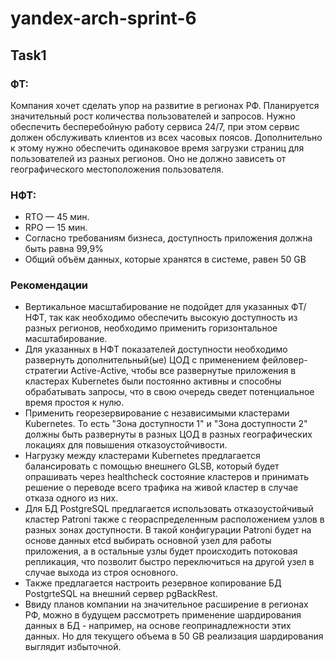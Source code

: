 # yandex-arch-sprint-6

## Task1
### ФТ:
Компания хочет сделать упор на развитие в регионах РФ. Планируется значительный рост количества пользователей и запросов. Нужно обеспечить бесперебойную работу сервиса 24/7, при этом сервис должен обслуживать клиентов из всех часовых поясов.
Дополнительно к этому нужно обеспечить одинаковое время загрузки страниц для пользователей из разных регионов. Оно не должно зависеть от географического местоположения пользователя.

### НФТ:
- RTO — 45 мин.
- RPO — 15 мин.
- Согласно требованиям бизнеса, доступность приложения должна быть равна 99,9%
- Общий объём данных, которые хранятся в системе, равен 50 GB

### Рекомендации
- Вертикальное масштабирование не подойдет для указанных ФТ/НФТ, так как необходимо обеспечить высокую доступность из разных регионов, необходимо применить горизонтальное масштабирование.
- Для указанных в НФТ показателей доступности необходимо развернуть дополнительный(ые) ЦОД с применением фейловер-стратегии Active-Active, чтобы все развернутые приложения в кластерах Kubernetes были постоянно активны и способны обрабатывать запросы, что в свою очередь сведет потенциальное время простоя к нулю.
- Применить георезервирование с независимыми кластерами Kubernetes. То есть "Зона доступности 1" и "Зона доступности 2" должны быть развернуты в разных ЦОД в разных географических локациях для повышения отказоустойчивости.
- Нагрузку между кластерами Kubernetes предлагается балансировать с помощью внешнего GLSB, который будет опрашивать через healthcheck состояние кластеров и принимать решение о переводе всего трафика на живой кластер в случае отказа одного из них.
- Для БД PostgreSQL предлагается использовать отказоустойчивый кластер Patroni также с геораспределенным расположением узлов в разных зонах доступности. В такой конфигурации Patroni будет на основе данных etcd выбирать основной узел для работы приложения, а в остальные узлы будет происходить потоковая репликация, что позволит быстро переключиться на другой узел в случае выхода из строя основного.
- Также предлагается настроить резервное копирование БД PostgrteSQL на внешний сервер pgBackRest.
- Ввиду планов компании на значительное расширение в регионах РФ, можно в будущем рассмотреть применение шардирования данных в БД - например, на основе геопринадлежности этих данных. Но для текущего объема в 50 GB реализация шардирования выглядит избыточной.
